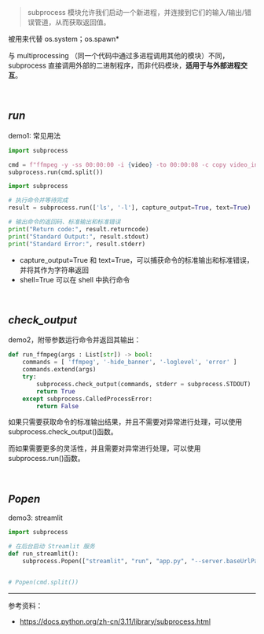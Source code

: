 
> subprocess 模块允许我们启动一个新进程，并连接到它们的输入/输出/错误管道，从而获取返回值。

被用来代替 os.system；os.spawn*

与 multiprocessing （同一个代码中通过多进程调用其他的模块）不同，
subprocess 直接调用外部的二进制程序，而非代码模块，**适用于与外部进程交互**。


</br>

## _run_



demo1: 常见用法

```python
import subprocess

cmd = f"ffmpeg -y -ss 00:00:00 -i {video} -to 00:00:08 -c copy video_input.mp4"
subprocess.run(cmd.split())
```



```python
import subprocess

# 执行命令并等待完成
result = subprocess.run(['ls', '-l'], capture_output=True, text=True)

# 输出命令的返回码、标准输出和标准错误
print("Return code:", result.returncode)
print("Standard Output:", result.stdout)
print("Standard Error:", result.stderr)
```

- capture_output=True 和 text=True，可以捕获命令的标准输出和标准错误，并将其作为字符串返回
- shell=True 可以在 shell 中执行命令




</br>

## _check\_output_




demo2，附带参数运行命令并返回其输出：

```python
def run_ffmpeg(args : List[str]) -> bool:
	commands = [ 'ffmpeg', '-hide_banner', '-loglevel', 'error' ]
	commands.extend(args)
	try:
		subprocess.check_output(commands, stderr = subprocess.STDOUT)
		return True
	except subprocess.CalledProcessError:
		return False
```

如果只需要获取命令的标准输出结果，并且不需要对异常进行处理，可以使用subprocess.check_output()函数。

而如果需要更多的灵活性，并且需要对异常进行处理，可以使用subprocess.run()函数。


</br>


## _Popen_


demo3: streamlit

```python
import subprocess

# 在后台启动 Streamlit 服务
def run_streamlit():
    subprocess.Popen(["streamlit", "run", "app.py", "--server.baseUrlPath=front"])


# Popen(cmd.split())
```



-------------

参考资料：
- https://docs.python.org/zh-cn/3.11/library/subprocess.html

